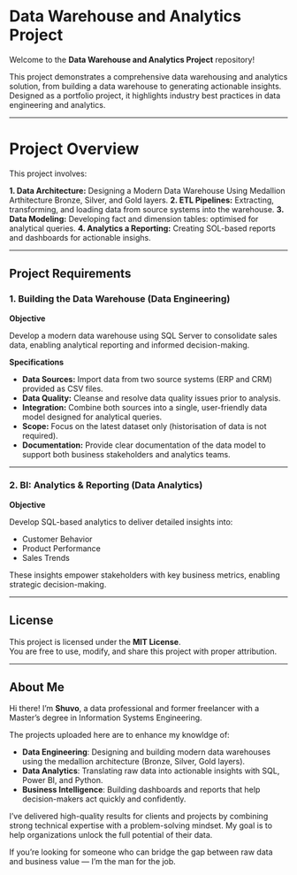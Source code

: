 # Data Warehouse and Analytics Project  

Welcome to the **Data Warehouse and Analytics Project** repository!  

This project demonstrates a comprehensive data warehousing and analytics solution, from building a data warehouse to generating actionable insights. Designed as a portfolio project, it highlights industry best practices in data engineering and analytics.  

---

# Project Overview

This project involves:

**1. Data Architecture:** Designing a Modern Data Warehouse Using Medallion Arthitecture Bronze, Silver, and Gold layers.
**2. ETL Pipelines:** Extracting, transforming, and loading data from source systems into the warehouse.
**3. Data Modeling:** Developing fact and dimension tables: optimised for analytical queries.
**4. Analytics a Reporting:** Creating SOL-based reports and dashboards for actionable insighs.



















---

## Project Requirements  

### 1. Building the Data Warehouse (Data Engineering)  


**Objective**

Develop a modern data warehouse using SQL Server to consolidate sales data, enabling analytical reporting and informed decision-making.  

**Specifications**  
- **Data Sources:** Import data from two source systems (ERP and CRM) provided as CSV files.  
- **Data Quality:** Cleanse and resolve data quality issues prior to analysis.  
- **Integration:** Combine both sources into a single, user-friendly data model designed for analytical queries.  
- **Scope:** Focus on the latest dataset only (historisation of data is not required).  
- **Documentation:** Provide clear documentation of the data model to support both business stakeholders and analytics teams.  

---

### 2. BI: Analytics & Reporting (Data Analytics)  


**Objective**  

Develop SQL-based analytics to deliver detailed insights into:  
- Customer Behavior  
- Product Performance  
- Sales Trends  

These insights empower stakeholders with key business metrics, enabling strategic decision-making.  

---

## License  

This project is licensed under the **MIT License**.  
You are free to use, modify, and share this project with proper attribution.  

---

## About Me  

Hi there! I’m **Shuvo**, a data professional and former freelancer with a Master’s degree in Information Systems Engineering.  

The projects uploaded here are to enhance my knowldge of:  
- **Data Engineering**: Designing and building modern data warehouses using the medallion architecture (Bronze, Silver, Gold layers).  
- **Data Analytics**: Translating raw data into actionable insights with SQL, Power BI, and Python.  
- **Business Intelligence**: Building dashboards and reports that help decision-makers act quickly and confidently.  

I’ve delivered high-quality results for clients and projects by combining strong technical expertise with a problem-solving mindset. My goal is to help organizations unlock the full potential of their data.  

If you’re looking for someone who can bridge the gap between raw data and business value — I’m the man for the job.
